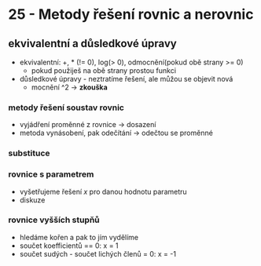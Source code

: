 
# 25 - Metody řešení rovnic a nerovnic


## ekvivalentní a důsledkové úpravy
- ekvivalentní: +, * (!= 0), log(> 0), odmocnění(pokud obě strany >= 0)
	- pokud použiješ na obě strany prostou funkci
- důsledkové úpravy - neztratíme řešení, ale můžou se objevit nová
	- mocnění ^2 -> **zkouška**

### metody řešení soustav rovnic
- vyjádření proměnné z rovnice -> dosazení
- metoda vynásobení, pak odečítání -> odečtou se proměnné

### substituce

### rovnice s parametrem
- vyšetřujeme řešení _x_ pro danou hodnotu parametru
- diskuze

### rovnice vyšších stupňů
- hledáme kořen a pak to jím vydělíme
- součet koefficientů == 0: x = 1
- součet sudých - součet lichých členů = 0: x = -1
